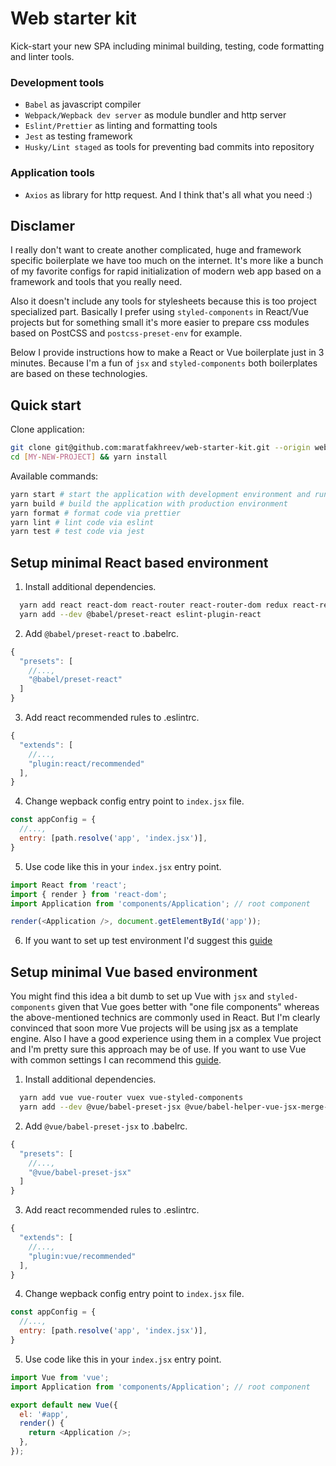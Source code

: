 # Web starter kit

Kick-start your new SPA including minimal building, testing, code formatting and linter tools.

### Development tools
- `Babel` as javascript compiler
- `Webpack/Wepback dev server` as module bundler and http server
- `Eslint/Prettier` as linting and formatting tools
- `Jest` as testing framework
- `Husky/Lint staged` as tools for preventing bad commits into repository

### Application tools
- `Axios` as library for http request. And I think that's all what you need :)

## Disclamer

I really don't want to create another complicated, huge and framework specific boilerplate we have too much on the internet. It's more like a bunch of my favorite configs for rapid initialization of modern web app based on a framework and tools that you really need.

Also it doesn't include any tools for stylesheets because this is too project specialized part. Basically I prefer using `styled-components` in React/Vue projects but for something small it's more easier to prepare css modules based on PostCSS and `postcss-preset-env` for example.

Below I provide instructions how to make a React or Vue boilerplate just in 3 minutes. Because I'm a fun of `jsx` and `styled-components` both boilerplates are based on these technologies.

## Quick start

Clone application:

```bash
git clone git@github.com:maratfakhreev/web-starter-kit.git --origin web-starter-kit [MY-NEW-PROJECT]
cd [MY-NEW-PROJECT] && yarn install
```

Available commands:

```bash
yarn start # start the application with development environment and run webpack-dev-server
yarn build # build the application with production environment
yarn format # format code via prettier
yarn lint # lint code via eslint
yarn test # test code via jest
```

## Setup minimal React based environment

1. Install additional dependencies.

```bash
  yarn add react react-dom react-router react-router-dom redux react-redux styled-components
  yarn add --dev @babel/preset-react eslint-plugin-react
```

2. Add `@babel/preset-react` to .babelrc.

```javascript
{
  "presets": [
    //...,
    "@babel/preset-react"
  ]
}
```

3. Add react recommended rules to .eslintrc.

```javascript
{
  "extends": [
    //...,
    "plugin:react/recommended"
  ],
}
```

4. Change wepback config entry point to `index.jsx` file.

```javascript
const appConfig = {
  //...,
  entry: [path.resolve('app', 'index.jsx')],
}
```

5. Use code like this in your `index.jsx` entry point.

```javascript
import React from 'react';
import { render } from 'react-dom';
import Application from 'components/Application'; // root component

render(<Application />, document.getElementById('app'));
```

6. If you want to set up test environment I'd suggest this [guide](https://medium.freecodecamp.org/how-to-set-up-jest-enzyme-like-a-boss-8455a2bc6d56)

## Setup minimal Vue based environment

You might find this idea a bit dumb to set up Vue with `jsx` and `styled-components` given that Vue goes better with "one file components" whereas the above-mentioned technics are commonly used in React. But I'm clearly convinced that soon more Vue projects will be using jsx as a template engine. Also I have a good experience using them in a complex Vue project and I'm pretty sure this approach may be of use. If you want to use Vue with common settings I can recommend this [guide](https://appdividend.com/2018/03/12/how-to-setup-vue-js-with-webpack-4-example/#Setup_Vue_js_With_Webpack_4).

1. Install additional dependencies.

```bash
  yarn add vue vue-router vuex vue-styled-components
  yarn add --dev @vue/babel-preset-jsx @vue/babel-helper-vue-jsx-merge-props eslint-plugin-vue
```

2. Add `@vue/babel-preset-jsx` to .babelrc.

```javascript
{
  "presets": [
    //...,
    "@vue/babel-preset-jsx"
  ]
}
```

3. Add react recommended rules to .eslintrc.

```javascript
{
  "extends": [
    //...,
    "plugin:vue/recommended"
  ],
}
```

4. Change wepback config entry point to `index.jsx` file.

```javascript
const appConfig = {
  //...,
  entry: [path.resolve('app', 'index.jsx')],
}
```

5. Use code like this in your `index.jsx` entry point.

```javascript
import Vue from 'vue';
import Application from 'components/Application'; // root component

export default new Vue({
  el: '#app',
  render() {
    return <Application />;
  },
});
```
